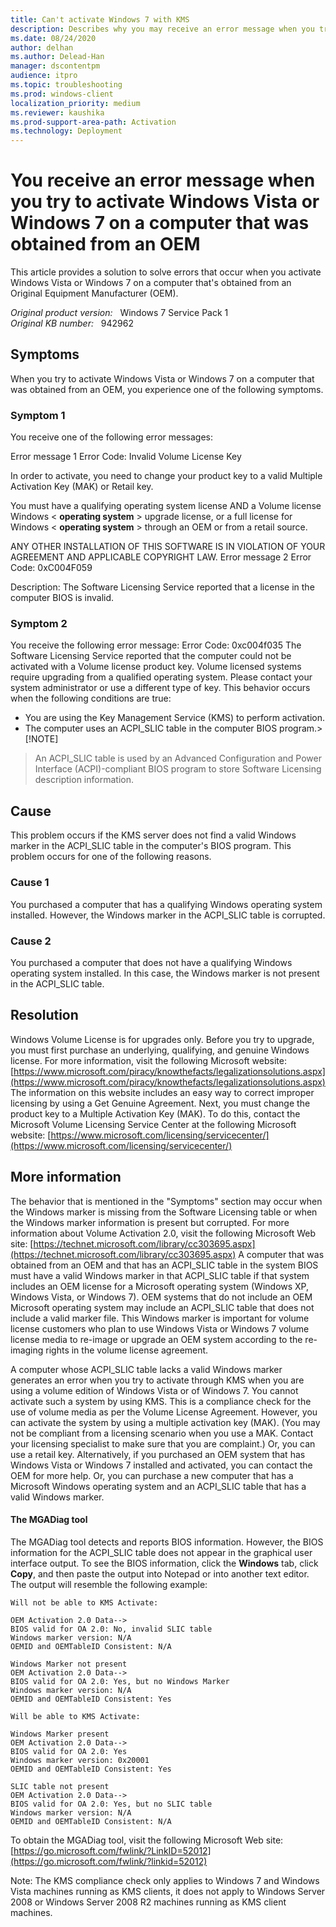 ```yaml
---
title: Can't activate Windows 7 with KMS
description: Describes why you may receive an error message when you try to activate Windows Vista or Windows 7 on a computer by using the Key Management Service (KMS).
ms.date: 08/24/2020
author: delhan
ms.author: Delead-Han
manager: dscontentpm
audience: itpro
ms.topic: troubleshooting
ms.prod: windows-client
localization_priority: medium
ms.reviewer: kaushika
ms.prod-support-area-path: Activation
ms.technology: Deployment
---
```

# You receive an error message when you try to activate Windows Vista or Windows 7 on a computer that was obtained from an OEM

This article provides a solution to solve errors that occur when you activate Windows Vista or Windows 7 on a computer that's obtained from an Original Equipment Manufacturer (OEM).

_Original product version:_ &nbsp; Windows 7 Service Pack 1  
_Original KB number:_ &nbsp; 942962

## Symptoms

When you try to activate Windows Vista or Windows 7 on a computer that was obtained from an OEM, you experience one of the following symptoms.

### Symptom 1

You receive one of the following error messages:

Error message 1 Error Code: Invalid Volume License Key

In order to activate, you need to change your product key to a valid Multiple Activation Key (MAK) or Retail key.

You must have a qualifying operating system license AND a Volume license Windows < **operating system** > upgrade license, or a full license for Windows < **operating system** > through an OEM or from a retail source.

ANY OTHER INSTALLATION OF THIS SOFTWARE IS IN VIOLATION OF YOUR AGREEMENT AND APPLICABLE COPYRIGHT LAW.
 Error message 2 Error Code: 0xC004F059

Description: The Software Licensing Service reported that a license in the computer BIOS is invalid.

### Symptom 2

You receive the following error message: Error Code: 0xc004f035
The Software Licensing Service reported that the computer could not be activated with a Volume license product key. Volume licensed systems require upgrading from a qualified operating system. Please contact your system administrator or use a different type of key.
This behavior occurs when the following conditions are true:
- You are using the Key Management Service (KMS) to perform activation.
- The computer uses an ACPI_SLIC table in the computer BIOS program.> [!NOTE]
> An ACPI_SLIC table is used by an Advanced Configuration and Power Interface (ACPI)-compliant BIOS program to store Software Licensing description information.

## Cause

This problem occurs if the KMS server does not find a valid Windows marker in the ACPI_SLIC table in the computer's BIOS program. This problem occurs for one of the following reasons.

### Cause 1

You purchased a computer that has a qualifying Windows operating system installed. However, the Windows marker in the ACPI_SLIC table is corrupted.

### Cause 2

You purchased a computer that does not have a qualifying Windows operating system installed. In this case, the Windows marker is not present in the ACPI_SLIC table.

## Resolution

Windows Volume License is for upgrades only. Before you try to upgrade, you must first purchase an underlying, qualifying, and genuine Windows license. For more information, visit the following Microsoft website: [https://www.microsoft.com/piracy/knowthefacts/legalizationsolutions.aspx](https://www.microsoft.com/piracy/knowthefacts/legalizationsolutions.aspx) 
The information on this website includes an easy way to correct improper licensing by using a Get Genuine Agreement. Next, you must change the product key to a Multiple Activation Key (MAK). To do this, contact the Microsoft Volume Licensing Service Center at the following Microsoft website: [https://www.microsoft.com/licensing/servicecenter/](https://www.microsoft.com/licensing/servicecenter/) 

## More information

The behavior that is mentioned in the "Symptoms" section may occur when the Windows marker is missing from the Software Licensing table or when the Windows marker information is present but corrupted. For more information about Volume Activation 2.0, visit the following Microsoft Web site: [https://technet.microsoft.com/library/cc303695.aspx](https://technet.microsoft.com/library/cc303695.aspx) 
A computer that was obtained from an OEM and that has an ACPI_SLIC table in the system BIOS must have a valid Windows marker in that ACPI_SLIC table if that system includes an OEM license for a Microsoft operating system (Windows XP, Windows Vista, or Windows 7). OEM systems that do not include an OEM Microsoft operating system may include an ACPI_SLIC table that does not include a valid marker file. This Windows marker is important for volume license customers who plan to use Windows Vista or Windows 7 volume license media to re-image or upgrade an OEM system according to the re-imaging rights in the volume license agreement.

A computer whose ACPI_SLIC table lacks a valid Windows marker generates an error when you try to activate through KMS when you are using a volume edition of Windows Vista or of Windows 7. You cannot activate such a system by using KMS. This is a compliance check for the use of volume media as per the Volume License Agreement. However, you can activate the system by using a multiple activation key (MAK). (You may not be compliant from a licensing scenario when you use a MAK. Contact your licensing specialist to make sure that you are complaint.) Or, you can use a retail key. Alternatively, if you purchased an OEM system that has Windows Vista or Windows 7 installed and activated, you can contact the OEM for more help. Or, you can purchase a new computer that has a Microsoft Windows operating system and an ACPI_SLIC table that has a valid Windows marker.

#### The MGADiag tool

The MGADiag tool detects and reports BIOS information. However, the BIOS information for the ACPI_SLIC table does not appear in the graphical user interface output. To see the BIOS information, click the **Windows** tab, click **Copy**, and then paste the output into Notepad or into another text editor. The output will resemble the following example:
```
Will not be able to KMS Activate:

OEM Activation 2.0 Data-->
BIOS valid for OA 2.0: No, invalid SLIC table
Windows marker version: N/A
OEMID and OEMTableID Consistent: N/A

Windows Marker not present
OEM Activation 2.0 Data-->
BIOS valid for OA 2.0: Yes, but no Windows Marker
Windows marker version: N/A
OEMID and OEMTableID Consistent: Yes

Will be able to KMS Activate:

Windows Marker present
OEM Activation 2.0 Data-->
BIOS valid for OA 2.0: Yes
Windows marker version: 0x20001
OEMID and OEMTableID Consistent: Yes

SLIC table not present
OEM Activation 2.0 Data-->
BIOS valid for OA 2.0: Yes, but no SLIC table
Windows marker version: N/A
OEMID and OEMTableID Consistent: N/A

```

To obtain the MGADiag tool, visit the following Microsoft Web site: [https://go.microsoft.com/fwlink/?LinkID=52012](https://go.microsoft.com/fwlink/?linkid=52012) 

Note: The KMS compliance check only applies to Windows 7 and Windows Vista machines running as KMS clients, it does not apply to Windows Server 2008 or Windows Server 2008 R2 machines running as KMS client machines.
